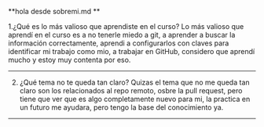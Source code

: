 **hola desde sobremi.md **

1.¿Qué es lo más valioso que aprendiste en el curso?
Lo más valioso que aprendí en el curso es a no tenerle miedo a git, a aprender a buscar la información correctamente, aprendi a configurarlos con claves para identificar mi trabajo como mio, a trabajar en GitHub, considero que aprendí mucho y estoy muy contenta por eso.

--------
2. ¿Qué tema no te queda tan claro?
Quizas el tema que no me queda tan claro son los relacionados al repo remoto, osbre la pull request, pero tiene que ver que es algo completamente nuevo para mi, la practica en un futuro me ayudara, pero tengo la base del conocimiento ya.

--------

